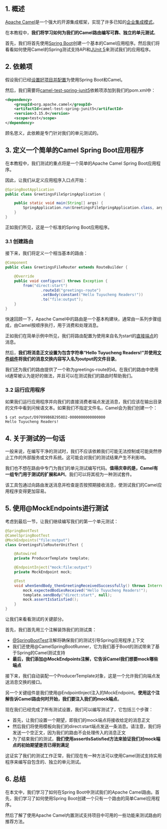 ## 1. 概述

[Apache Camel](https://www.baeldung.com/apache-camel-spring-boot)是一个强大的开源集成框架，实现了许多已知的[企业集成模式](https://www.baeldung.com/camel-integration-patterns)。

在本教程中，**我们将学习如何为我们的Camel路由编写可靠、独立的单元测试**。

首先，我们将首先使用[Spring Boot](https://www.baeldung.com/category/spring/spring-boot/)创建一个基本的Camel应用程序。然后我们将看看如何使用Camel的Spring测试支持API和[JUnit 5](https://www.baeldung.com/junit-5)来测试我们的应用程序。

## 2. 依赖项

假设我们已经[设置好项目并配置](https://www.baeldung.com/apache-camel-spring-boot#maven-dependencies)为使用Spring Boot和Camel。

然后，我们需要将[camel-test-spring-junit5](https://central.sonatype.com/artifact/org.apache.camel/camel-test-spring-junit5/4.0.0-M2)依赖项添加到我们的pom.xml中：

```xml
<dependency>
    <groupId>org.apache.camel</groupId>
    <artifactId>camel-test-spring-junit5</artifactId>
    <version>3.15.0</version>
    <scope>test</scope>
</dependency>
```

顾名思义，此依赖是专门针对我们的单元测试的。

## 3. 定义一个简单的Camel Spring Boot应用程序

在本教程中，我们测试的重点将是一个简单的Apache Camel Spring Boot应用程序。

因此，让我们从定义应用程序入口点开始：

```java
@SpringBootApplication
public class GreetingsFileSpringApplication {

    public static void main(String[] args) {
        SpringApplication.run(GreetingsFileSpringApplication.class, args);
    }
}
```

正如我们所见，这是一个标准的Spring Boot应用程序。

### 3.1 创建路由

接下来，我们将定义一个相当基本的路由：

```java
@Component
public class GreetingsFileRouter extends RouteBuilder {

    @Override
    public void configure() throws Exception {
        from("direct:start")
                .routeId("greetings-route")
                .setBody(constant("Hello Tuyucheng Readers!"))
                .to("file:output");
    }
}
```

快速回顾一下，Apache Camel中的路由是一个基本构建块，通常由一系列步骤组成，由Camel按顺序执行，用于消费和处理消息。

正如我们在简单示例中所见，我们将路由配置为使用来自名为start的[直接端点](https://camel.apache.org/components/next/direct-component.html)的消息。

然后，**我们将消息正文设置为包含字符串“Hello Tuyucheng Readers!”并使用[文件组件](https://camel.apache.org/components/next/file-component.html)将我们的消息交换内容写入名为output的文件目录**。

我们还为我们的路由提供了一个称为greetings-route的id。在我们的路由中使用id通常被认为是好的做法，并且可以在测试我们的路由时帮助我们。

### 3.2 运行应用程序

如果我们运行应用程序并向我们的直接消费者端点发送消息，我们应该在输出目录的文件中看到问候语文本。如果我们不指定文件名，Camel会为我们创建一个：

```shell
$ cat output/D97099B6B2958D2-0000000000000000 
Hello Tuyucheng Readers!
```

## 4. 关于测试的一句话

一般来说，在编写干净的测试时，我们不应该依赖我们可能无法控制或可能突然停止工作的外部服务或文件系统。这可能会对我们的测试结果产生不利影响。

我们也不想在路由中专门为我们的单元测试编写代码。**值得庆幸的是，Camel有一组专门用于测试的扩展和API**。我们可以将其视为一种测试套件。

该工具包通过向路由发送消息并检查是否按预期接收消息，使测试我们的Camel应用程序变得更加容易。

## 5. 使用@MockEndpoints进行测试

考虑到最后一节，让我们继续编写我们的第一个单元测试：

```java
@SpringBootTest
@CamelSpringBootTest
@MockEndpoints("file:output")
class GreetingsFileRouterUnitTest {

    @Autowired
    private ProducerTemplate template;

    @EndpointInject("mock:file:output")
    private MockEndpoint mock;

    @Test
    void whenSendBody_thenGreetingReceivedSuccessfully() throws InterruptedException {
        mock.expectedBodiesReceived("Hello Tuyucheng Readers!");
        template.sendBody("direct:start", null);
        mock.assertIsSatisfied();
    }
}
```

让我们来看看测试的关键部分。

首先，我们首先用三个注解装饰我们的测试类：

-   [@SpringBootTest](https://www.baeldung.com/spring-boot-testing)注解将确保我们的测试引导Spring应用程序上下文
-   我们还使用@CamelSpringBootRunner，它为我们基于Boot的测试带来了基于Spring的Camel测试支持
-   **最后，我们添加@MockEndpoints注解，它告诉Camel我们想要mock哪些端点**

接下来，我们自动装配一个ProducerTemplate对象，这是一个允许我们向端点发送消息交换的接口。

另一个关键组件是我们使用@EndpointInject注入的MockEndpoint。**使用这个注解告诉Camel路由何时开始，我们要注入我们的mock端点**。

现在我们已经完成了所有测试设置，我们可以编写测试了，它包括三个步骤：

-   首先，让我们设置一个期望，即我们的mock端点将接收给定的消息正文
-   然后我们将使用模板向我们的direct:start端点发送一条消息。请注意，我们将发送一个空正文，因为我们的路由不会处理传入的消息正文
-   为了结束我们的测试，**我们使用assertIsSatisfied方法来验证我们对mock端点的初始期望是否已得到满足**

这证实了我们的测试工作正常，我们现在有一种方法可以使用Camel测试支持实用程序来编写自包含的、独立的单元测试。

## 6. 总结

在本文中，我们学习了如何在Spring Boot中测试我们的Apache Camel路由。首先，我们学习了如何使用Spring Boot创建一个只有一个路由的简单Camel应用程序。

然后了解了使用Apache Camel内置测试支持项目中可用的一些功能来测试路由的推荐方法。